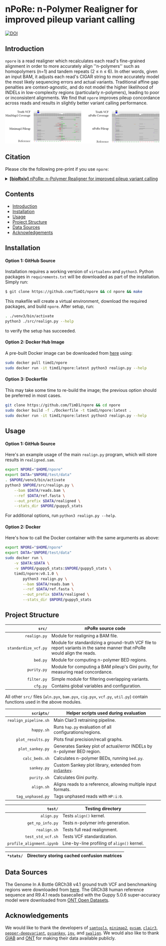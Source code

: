 # nPoRe: n-Polymer Realigner for improved pileup variant calling

[![DOI](https://zenodo.org/badge/365294513.svg)](https://zenodo.org/badge/latestdoi/365294513)

## Introduction
`npore` is a read realigner which recalculates each read's fine-grained alignment in order to more accurately align ''n-polymers'' such as homopolymers (n=1) and tandem repeats (2 &leq; n &leq; 6). In other words, given an input BAM, it adjusts each read's CIGAR string to more accurately model the most likely sequencing errors and actual variants. Traditional affine gap penalties are context-agnostic, and do not model the higher likelihood of INDELs in low-complexity regions (particularly n-polymers), leading to poor or inconsistent alignments. We find that `npore` improves pileup concordance across reads and results in slightly better variant calling performance.
<div align="center">
<img src="img/npore_pileup.png" width="720p" alt="npore vs minimap2 pileup comparison">
</div>


## Citation
Please cite the following pre-print if you use `npore`:

<details>
<summary>
<a href=""><b>[bioRxiv]</b> nPoRe: n-Polymer Realigner for improved pileup variant calling</a>
</summary>

<pre>
@article {dunn-npore,
    author = {Dunn, Tim and Blaauw, David and Das, Reetuparna and Narayanasamy, Satish},
    title = {nPoRe: n-Polymer Realigner for improved pileup variant calling},
    elocation-id = {2022.02.15.480561},
    year = {2022},
    doi = {10.1101/2022.02.15.480561},
    publisher = {Cold Spring Harbor Laboratory},
    URL = {https://www.biorxiv.org/content/early/2022/02/18/2022.02.15.480561},
    eprint = {https://www.biorxiv.org/content/early/2022/02/18/2022.02.15.480561.full.pdf},
    journal = {bioRxiv}
}
</pre>
</details>

## Contents

* [Introduction](#introduction)
* [Installation](#installation)
* [Usage](#usage)
* [Project Structure](#project-structure)
* [Data Sources](#data-sources)
* [Acknowledgements](#acknowledgements)

## Installation

#### Option 1: GitHub Source
Installation requires a working version of `virtualenv` and `python3`. Python packages in `requirements.txt` will be downloaded as part of the installation. Simply run:

```bash
$ git clone https://github.com/TimD1/npore && cd npore && make
```

This makefile will create a virtual environment, download the required packages, and build `npore`. After setup, run:

```bash
. ./venv3/bin/activate
python3 ./src/realign.py --help
```

to verify the setup has succeeded.

#### Option 2: Docker Hub Image
A pre-built Docker image can be downloaded from <a href="https://hub.docker.com/r/timd1/npore">here</a> using:
```bash
sudo docker pull timd1/npore
sudo docker run -it timd1/npore:latest python3 realign.py --help
```


#### Option 3: Dockerfile
This may take some time to re-build the image; the previous option should be preferred in most cases.
```bash
git clone https://github.com/TimD1/npore && cd npore
sudo docker build -f ./Dockerfile -t timd1/npore:latest .
sudo docker run -it timd1/npore:latest python3 realign.py --help
```

## Usage

#### Option 1: GitHub Source
Here's an example usage of the main `realign.py` program, which will store results in `realigned.sam`.

```bash
export NPORE="$HOME/npore"
export DATA="$NPORE/test/data"
. $NPORE/venv3/bin/activate
python3 $NPORE/src/realign.py \
    --bam $DATA/reads.bam \
    --ref $DATA/ref.fasta \
    --out_prefix $DATA/realigned \
    --stats_dir $NPORE/guppy5_stats
```
For additional options, run `python3 realign.py --help`.

#### Option 2: Docker
Here's how to call the Docker container with the same arguments as above:
```bash
export NPORE="$HOME/npore"
export DATA="$NPORE/test/data"
sudo docker run \
    -v $DATA:$DATA \
    -v $NPORE/guppy5_stats:$NPORE/guppy5_stats \
    timd1/npore:v0.1.0 \
        python3 realign.py \
        --bam $DATA/reads.bam \
        --ref $DATA/ref.fasta \
        --out_prefix $DATA/realigned \
        --stats_dir $NPORE/guppy5_stats
```

## Project Structure
`src/` | nPoRe source code
---: | ---
`realign.py` | Module for realigning a BAM file.
`standardize_vcf.py` | Module for standardizing a ground-truth VCF file to report variants in the same manner that nPoRe would align the reads.
`bed.py` | Module for computing n-polymer BED regions.
`purity.py` | Module for computing a BAM pileup's Gini purity, for measuring read concordance.
`filter.py` | Simple module for filtering overlapping variants.
`cfg.py` | Contains global variables and configuration.

All other `src/` files (`aln.pyx`, `bam.pyx`, `cig.pyx`, `vcf.py`, `util.py`) contain functions used in the above modules.

`scripts/` | Helper scripts used during evaluation
---: | ---
`realign_pipeline.sh` | Main Clair3 retraining pipeline.
`happy.sh` | Runs `hap.py` evaluation of all configurations/regions.
`plot_results.py` | Plots final precision/recall graphs.
`plot_sankey.py` | Generates Sankey plot of actual/error INDELs by n-polymer BED region.
`calc_beds.sh` | Calculates n-polymer BEDs, running `bed.py`.
`sankey.py` | Custom Sankey plot library, extended from <a href="https://github.com/anazalea/pySankey">`pySankey`</a>.
`purity.sh` | Calculates Gini purity.
`align.sh` | Aligns reads to a reference, allowing multiple input formats.
`tag_unphased.py` | Tags unphased reads with `HP:i:0`.

`test/` | Testing directory
---: | ---
`align.py` | Tests `align()` kernel.
`get_np_info.py` | Tests n-polymer info generation.
`realign.sh` | Tests full read realignment.
`test_std_vcf.sh` | Tests VCF standardization.
`profile_alignment.ipynb` | Line-by-line profiling of `align()` kernel.

`*stats/` | Directory storing cached confusion matrices
---: | ---

## Data Sources
The Genome In A Bottle GRCh38 v4.1 ground truth VCF and benchmarking regions were downloaded from <a href="https://ftp-trace.ncbi.nlm.nih.gov/ReferenceSamples/giab/release/AshkenazimTrio/HG002_NA24385_son/NISTv4.1/GRCh38/">here</a>.
The GRCh38 human reference sequence and R9.4.1 reads basecalled with the Guppy 5.0.6 super-accuracy model were downloaded from <a href="https://registry.opendata.aws/ont-open-data/">ONT Open Datasets</a>.

## Acknowledgements
We would like to thank the developers of <a href="http://www.htslib.org">`samtools`</a>, <a href="https://github.com/lh3/minimap2">`minimap2`</a>, <a href="https://github.com/pysam-developers/pysam">`pysam`</a>, <a href="https://github.com/HKU-BAL/Clair3">`clair3`</a>, <a href="https://github.com/kishwarshafin/pepper">`pepper-deepvariant`</a>, <a href="https://github.com/anazalea/pySankey">`pysankey`</a>, <a href="https://software.broadinstitute.org/software/igv/">`igv`</a>, and <a href="https://github.com/mbreese/swalign">`swalign`</a>. We would also like to thank <a href="https://www.nist.gov/programs-projects/genome-bottle">GIAB</a> and <a href="https://nanoporetech.com">ONT</a> for making their data available publicly.
